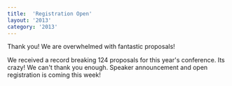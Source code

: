 ```yaml
---
title:  'Registration Open'
layout: '2013'
category: '2013'
---
```

Thank you! We are overwhelmed with fantastic proposals!

We received a record breaking 124 proposals for this year's conference. Its crazy! We can't thank you enough. Speaker announcement and open registration is coming this week!